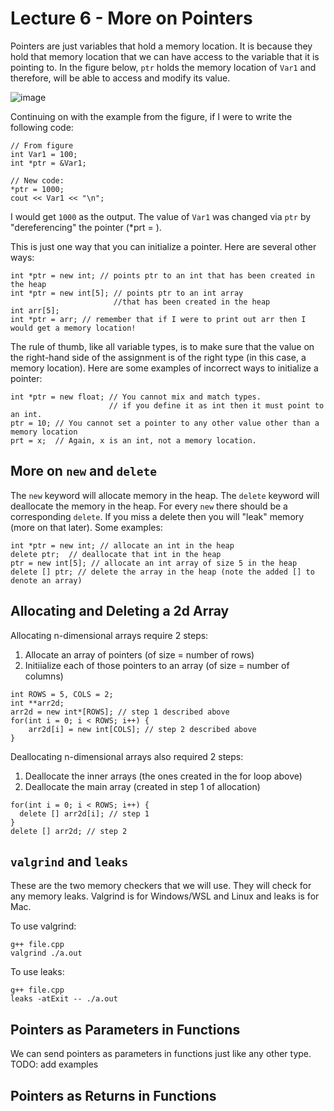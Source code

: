 # Lecture 6 - More on Pointers
Pointers are just variables that hold a memory location. It is because they hold that memory location that we can have access to the variable that it is pointing to. In the figure below, `ptr` holds the memory location of `Var1` and therefore, will be able to access and modify its value. 

![image](https://user-images.githubusercontent.com/3376451/132876968-0854330a-efcf-42f4-a1ac-23aca0d4379c.png)

Continuing on with the example from the figure, if I were to write the following code:
```
// From figure
int Var1 = 100; 
int *ptr = &Var1;

// New code:
*ptr = 1000; 
cout << Var1 << "\n"; 
```
I would get `1000` as the output. The value of `Var1` was changed via `ptr` by "dereferencing" the pointer (\*prt = ). 

This is just one way that you can initialize a pointer. Here are several other ways: 
```
int *ptr = new int; // points ptr to an int that has been created in the heap
int *ptr = new int[5]; // points ptr to an int array 
                       //that has been created in the heap
int arr[5]; 
int *ptr = arr; // remember that if I were to print out arr then I would get a memory location! 
```
The rule of thumb, like all variable types, is to make sure that the value on the right-hand side of the assignment is of the right type (in this case, a memory location). Here are some examples of incorrect ways to initialize a pointer:
```
int *ptr = new float; // You cannot mix and match types. 
                      // if you define it as int then it must point to an int. 
ptr = 10; // You cannot set a pointer to any other value other than a memory location
prt = x;  // Again, x is an int, not a memory location. 
```

## More on `new` and `delete`
The `new` keyword will allocate memory in the heap. The `delete` keyword will deallocate the memory in the heap. For every `new` there should be a corresponding `delete`. If you miss a delete then you will "leak" memory (more on that later). Some examples: 
```
int *ptr = new int; // allocate an int in the heap
delete ptr;  // deallocate that int in the heap
ptr = new int[5]; // allocate an int array of size 5 in the heap
delete [] ptr; // delete the array in the heap (note the added [] to denote an array)
```
## Allocating and Deleting a 2d Array
Allocating n-dimensional arrays require 2 steps:
1. Allocate an array of pointers (of size = number of rows)
2. Initiialize each of those pointers to an array (of size = number of columns)

```
int ROWS = 5, COLS = 2; 
int **arr2d; 
arr2d = new int*[ROWS]; // step 1 described above
for(int i = 0; i < ROWS; i++) {
    arr2d[i] = new int[COLS]; // step 2 described above
}
```
Deallocating n-dimensional arrays also required 2 steps: 
1. Deallocate the inner arrays (the ones created in the for loop above)
2. Deallocate the main array (created in step 1 of allocation)

```
for(int i = 0; i < ROWS; i++) {
  delete [] arr2d[i]; // step 1 
}
delete [] arr2d; // step 2
```

## `valgrind` and `leaks`
These are the two memory checkers that we will use. They will check for any memory leaks. Valgrind is for Windows/WSL and Linux and leaks is for Mac. 

To use valgrind: 
```
g++ file.cpp
valgrind ./a.out
```

To use leaks: 
```
g++ file.cpp
leaks -atExit -- ./a.out
```
## Pointers as Parameters in Functions
We can send pointers as parameters in functions just like any other type. 
TODO: add examples
## Pointers as Returns in Functions
